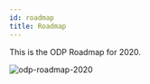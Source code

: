 ```yaml
---
id: roadmap
title: Roadmap
---
```


This is the ODP Roadmap for 2020.

![odp-roadmap-2020](img/odp-roadmap-2020.png)